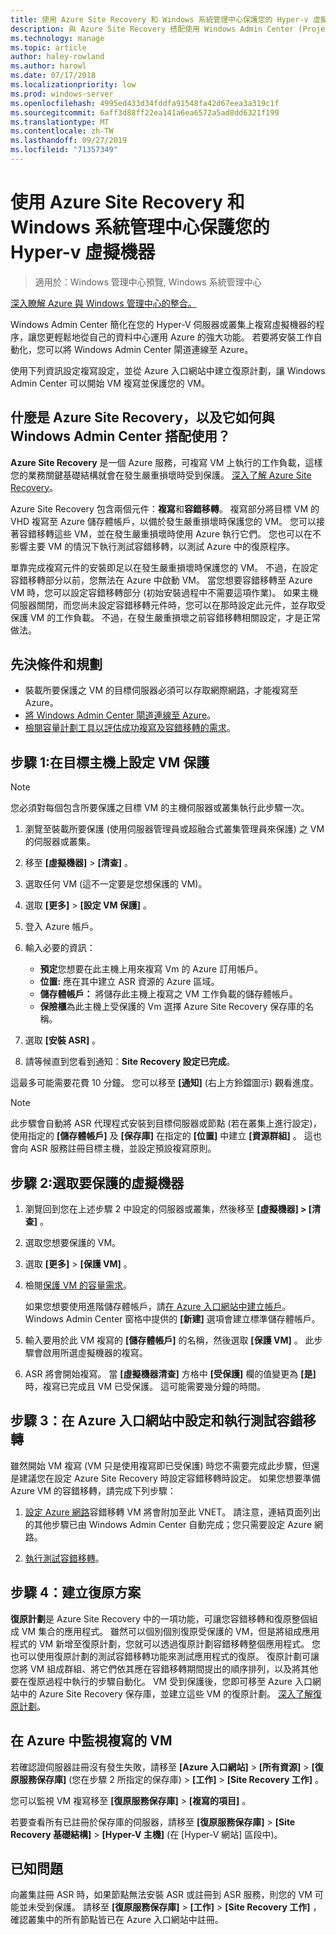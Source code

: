```yaml
---
title: 使用 Azure Site Recovery 和 Windows 系統管理中心保護您的 Hyper-v 虛擬機器
description: 與 Azure Site Recovery 搭配使用 Windows Admin Center (Project Honolulu)，以保護 Hyper-V VM。
ms.technology: manage
ms.topic: article
author: haley-rowland
ms.author: harowl
ms.date: 07/17/2018
ms.localizationpriority: low
ms.prod: windows-server
ms.openlocfilehash: 4995ed433d34fddfa91548fa42d67eea3a319c1f
ms.sourcegitcommit: 6aff3d88ff22ea141a6ea6572a5ad8dd6321f199
ms.translationtype: MT
ms.contentlocale: zh-TW
ms.lasthandoff: 09/27/2019
ms.locfileid: "71357349"
---
```

# <a name="protect-your-hyper-v-virtual-machines-with-azure-site-recovery-and-windows-admin-center"></a>使用 Azure Site Recovery 和 Windows 系統管理中心保護您的 Hyper-v 虛擬機器

>適用於：Windows 管理中心預覽, Windows 系統管理中心

[深入瞭解 Azure 與 Windows 管理中心的整合。](../plan/azure-integration-options.md)

Windows Admin Center 簡化在您的 Hyper-V 伺服器或叢集上複寫虛擬機器的程序，讓您更輕鬆地從自己的資料中心運用 Azure 的強大功能。 若要將安裝工作自動化，您可以將 Windows Admin Center 閘道連線至 Azure。

使用下列資訊設定複寫設定，並從 Azure 入口網站中建立復原計劃，讓 Windows Admin Center 可以開始 VM 複寫並保護您的 VM。

## <a name="what-is-azure-site-recovery-and-how-does-it-work-with-windows-admin-center"></a>什麼是 Azure Site Recovery，以及它如何與 Windows Admin Center 搭配使用？ 

**Azure Site Recovery** 是一個 Azure 服務，可複寫 VM 上執行的工作負載，這樣您的業務關鍵基礎結構就會在發生嚴重損壞時受到保護。  [深入了解 Azure Site Recovery](https://docs.microsoft.com/azure/site-recovery/site-recovery-overview)。

Azure Site Recovery 包含兩個元件：**複寫**和**容錯移轉**。 複寫部分將目標 VM 的 VHD 複寫至 Azure 儲存體帳戶，以備於發生嚴重損壞時保護您的 VM。 您可以接著容錯移轉這些 VM，並在發生嚴重損壞時使用 Azure 執行它們。 您也可以在不影響主要 VM 的情況下執行測試容錯移轉，以測試 Azure 中的復原程序。

單靠完成複寫元件的安裝即足以在發生嚴重損壞時保護您的 VM。 不過，在設定容錯移轉部分以前，您無法在 Azure 中啟動 VM。 當您想要容錯移轉至 Azure VM 時，您可以設定容錯移轉部分 (初始安裝過程中不需要這項作業)。 如果主機伺服器關閉，而您尚未設定容錯移轉元件時，您可以在那時設定此元件，並存取受保護 VM 的工作負載。 不過，在發生嚴重損壞之前容錯移轉相關設定，才是正常做法。
 

## <a name="prerequisites-and-planning"></a>先決條件和規劃

- 裝載所要保護之 VM 的目標伺服器必須可以存取網際網路，才能複寫至 Azure。
- [將 Windows Admin Center 閘道連線至 Azure](azure-integration.md)。
- [檢閱容量計劃工具以評估成功複寫及容錯移轉的需求](https://docs.microsoft.com/azure/site-recovery/hyper-v-site-walkthrough-capacity)。

## <a name="step-1-set-up-vm-protection-on-your-target-host"></a>步驟 1:在目標主機上設定 VM 保護

> [!NOTE] 
> 您必須對每個包含所要保護之目標 VM 的主機伺服器或叢集執行此步驟一次。

1. 瀏覽至裝載所要保護 (使用伺服器管理員或超融合式叢集管理員來保護) 之 VM 的伺服器或叢集。
2. 移至 **\[虛擬機器\]**  >  **\[清查\]** 。
3. 選取任何 VM (這不一定要是您想保護的 VM)。
4. 選取 **\[更多\]**  >  **\[設定 VM 保護\]** 。
5. 登入 Azure 帳戶。
6. 輸入必要的資訊：

   - **預定**您想要在此主機上用來複寫 Vm 的 Azure 訂用帳戶。
   - **位置:** 應在其中建立 ASR 資源的 Azure 區域。
   - **儲存體帳戶：** 將儲存此主機上複寫之 VM 工作負載的儲存體帳戶。
   - **保險櫃**為此主機上受保護的 Vm 選擇 Azure Site Recovery 保存庫的名稱。

7. 選取 **\[安裝 ASR\]** 。
8. 請等候直到您看到通知：**Site Recovery 設定已完成**。
 
這最多可能需要花費 10 分鐘。 您可以移至 **\[通知\]** (右上方鈴鐺圖示) 觀看進度。

>[!NOTE]
> 此步驟會自動將 ASR 代理程式安裝到目標伺服器或節點 (若在叢集上進行設定)，使用指定的 **\[儲存體帳戶\]** 及 **\[保存庫\]** 在指定的 **\[位置\]** 中建立 **\[資源群組\]** 。 這也會向 ASR 服務註冊目標主機，並設定預設複寫原則。

## <a name="step-2-select-virtual-machines-to-protect"></a>步驟 2:選取要保護的虛擬機器

1. 瀏覽回到您在上述步驟 2 中設定的伺服器或叢集，然後移至 **\[虛擬機器\] > \[清查\]** 。
2. 選取您想要保護的 VM。
3. 選取 **\[更多\]**  >  **\[保護 VM\]** 。
4. 檢閱[保護 VM 的容量需求](https://docs.microsoft.com/azure/site-recovery/site-recovery-capacity-planner)。

    如果您想要使用進階儲存體帳戶，請[在 Azure 入口網站中建立帳戶](https://docs.microsoft.com/azure/storage/common/storage-premium-storage)。 Windows Admin Center 窗格中提供的 **\[新建\]** 選項會建立標準儲存體帳戶。

5. 輸入要用於此 VM 複寫的 **\[儲存體帳戶\]** 的名稱，然後選取 **\[保護 VM\]** 。 此步驟會啟用所選虛擬機器的複寫。 

6. ASR 將會開始複寫。 當 **\[虛擬機器清查\]** 方格中 **\[受保護\]** 欄的值變更為 **\[是\]** 時，複寫已完成且 VM 已受保護。 這可能需要幾分鐘的時間。  

## <a name="step-3-configure-and-run-a-test-failover-in-the-azure-portal"></a>步驟 3：在 Azure 入口網站中設定和執行測試容錯移轉

 雖然開始 VM 複寫 (VM 只是使用複寫即已受保護) 時您不需要完成此步驟，但還是建議您在設定 Azure Site Recovery 時設定容錯移轉時設定。 如果您想要準備 Azure VM 的容錯移轉，請完成下列步驟：

1. [設定 Azure 網路](https://docs.microsoft.com/azure/site-recovery/hyper-v-site-walkthrough-prepare-azure)容錯移轉 VM 將會附加至此 VNET。 請注意，連結頁面列出的其他步驟已由 Windows Admin Center 自動完成；您只需要設定 Azure 網路。

2. [執行測試容錯移轉](https://docs.microsoft.com/azure/site-recovery/hyper-v-site-walkthrough-test-failover)。

## <a name="step-4-create-recovery-plans"></a>步驟 4：建立復原方案

**復原計劃**是 Azure Site Recovery 中的一項功能，可讓您容錯移轉和復原整個組成 VM 集合的應用程式。 雖然可以個別個別復原受保護的 VM，但是將組成應用程式的 VM 新增至復原計劃，您就可以透過復原計劃容錯移轉整個應用程式。 您也可以使用復原計劃的測試容錯移轉功能來測試應用程式的復原。 復原計劃可讓您將 VM 組成群組、將它們依其應在容錯移轉期間提出的順序排列，以及將其他要在復原過程中執行的步驟自動化。 VM 受到保護後，您即可移至 Azure 入口網站中的 Azure Site Recovery 保存庫，並建立這些 VM 的復原計劃。 [深入了解復原計劃](https://docs.microsoft.com/azure/site-recovery/site-recovery-create-recovery-plans)。

## <a name="monitoring-replicated-vms-in-azure"></a>在 Azure 中監視複寫的 VM ##

若確認證伺服器註冊沒有發生失敗，請移至 **\[Azure 入口網站\]**  >  **\[所有資源\]**  >  **\[復原服務保存庫\]** (您在步驟 2 所指定的保存庫) > **\[工作\]**  >  **\[Site Recovery 工作\]** 。

您可以監視 VM 複寫移至 **\[復原服務保存庫\]**  >  **\[複寫的項目\]** 。

若要查看所有已註冊於保存庫的伺服器，請移至 **\[復原服務保存庫\]**  >  **\[Site Recovery 基礎結構\]**  >  **\[Hyper-V 主機\]** (在 \[Hyper-V 網站\] 區段中)。

## <a name="known-issue"></a>已知問題 ##

向叢集註冊 ASR 時，如果節點無法安裝 ASR 或註冊到 ASR 服務，則您的 VM 可能並未受到保護。 請移至 **\[復原服務保存庫\]**  >  **\[工作\]**  >  **\[Site Recovery 工作\]** ，確認叢集中的所有節點皆已在 Azure 入口網站中註冊。